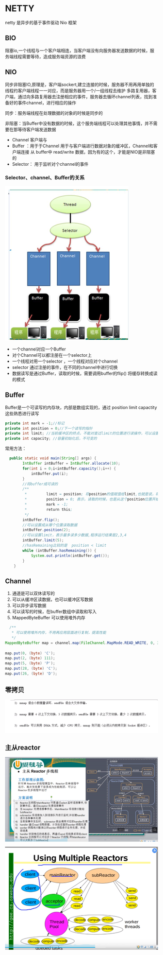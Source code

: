 # NETTY

netty 是异步的基于事件驱动 Nio 框架



## BIO

阻塞io,一个线程与一个客户端相连，当客户端没有向服务器发送数据的时候，服务端线程需要等待，造成服务端资源的浪费



## NIO

同步非阻塞IO,原理是，客户端sockert,建立连接的时候，服务器不用再用单独的线程约客户端线程一一对应，而是服务器用一个/一组线程去维护 多路复用器，客户端，通过向多路复用器去注册相应的事件，服务器去循环channel列表，找到准备好的事件channel，进行相应的操作

同步：服务端线程在处理数据的对象的时候是同步的

非阻塞：当Buffer中没有数据的时候，这个服务端线程可以处理其他事情，并不需要在那等待客户端发送数据

* Channel 客户端与
* Buffer ：用于于Channel 用于与客户端进行数据对象的缓冲区，Channel和客户端连接  从 buffer中 read/write 数据，因为有的这个，才能是NIO是非阻塞的 
* Selector： 用于监听对个channel的事件

### Selector、channel、Buffer的关系

![image-20200312185014835](../NETTY.assets/image-20200312185014835.png)

* 一个channel对应一个Buffer
* 对个Channel可以都注册在一个selector上
* 一个线程对用一个selector ，一个线程对应对个channel
* selector 通过注册的事件，在不同的channel中进行切换
* 数据读写是通过Buffer，读取的时候，需要调用buffer的flip() 将缓存转换成读的模式

## Buffer

Buffer是一个可读写的内存块，内部是数组实现的，通过 position limit capactity 这些熟悉进行读写



```java
private int mark = -1;//标记
private int position = 0;//下一个读写的指针
private int limit; //当前缓冲区的终点，不能对查过limit的位置进行读操作，可以设置limit
private int capacity; //容量初始化后，不可变的
```

常用方法：

``` java
  public static void main(String[] args) {
        IntBuffer intBuffer = IntBuffer.allocate(10);
        for(int i = 0;i<intBuffer.capacity();i++) {
            intBuffer.put(i);
        }
        //将buffer成可读的
        /**
         *         limit = position; 将position的值赋值给limit,也就是说，将写到哪的指针给limit，以后再读取的时候，不能超过limit
         *         position = 0; 表示，读取的时候，也是从这个position位置开始读取，flip以后，也就是设置成从0开始读取
         *         mark = -1;
         *         return this;
         */
        intBuffer.flip();
        //可以设置成从哪个位置读取数据
        intBuffer.position(2);
        //可以设置limit，表示最多读多少数据,程序运行结果是2,3,4
        intBuffer.limit(5);
        //hasRemaining比较的是  position < limit
        while (intBuffer.hasRemaining()) {
            System.out.println(intBuffer.get());
        }
    }
```



## Channel

1. 通道是可以双休读写的
2. 可以从缓冲区读数据，也可以缓冲区写数据
3. 可以异步读写数据
4. 可以读写的时候，在buffer数组中读取和写入
5. MappedByteBuffer 可以使用堆外内存



```java
  /**
   * 可以使用堆外内存，不用再应用层面进行复制，提高性能
   */
MappedByteBuffer map = channel.map(FileChannel.MapMode.READ_WRITE, 0, 30);

map.put(0, (byte) 'C');
map.put(2, (byte) 111);
map.put(5, (byte) 'P');
map.put(28, (byte) 'C');
map.put(26, (byte) 'D');
```



## 零拷贝

![image-20200315145807309](NETTY.assets/image-20200315145807309.png)

## 主从reactor

![image-20200315172557405](NETTY.assets/image-20200315172557405.png)

![image-20200315172726311](NETTY.assets/image-20200315172726311.png)